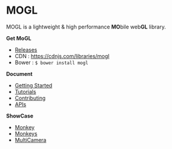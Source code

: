 MOGL
=======
MOGL is a lightweight & high performance **MO**bile web**GL** library.

**Get MoGL**

* [Releases](https://github.com/projectBS/MoGL/releases)
* CDN : https://cdnjs.com/libraries/mogl
* Bower : `$ bower install mogl`

**Document**

* [Getting Started](GETTING-STARTED.md)
* [Tutorials](tutorial)
* [Contributing](CONTRIBUTING.md)
* [APIs](doc)

**ShowCase**

* [Monkey](http://projectbs.github.io/MoGL/showcase.0.1/monkey.html)
* [Monkeys](http://projectbs.github.io/MoGL/showcase.0.1/monkeys.html)
* [MultiCamera](http://projectbs.github.io/MoGL/showcase.0.1/parseShader.html)
